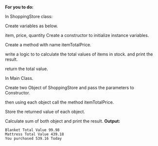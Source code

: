 **For you to do:**

In ShoppingStore class:

Create variables as below.

item,
price,
quantity
Create a constructor to initialize instance variables.

Create a method with name itemTotalPrice.

write a logic to to calculate the total values of items in stock. and print the result.

return the total value.

In Main Class.

Create two Object of ShoppingStore and pass the parameters to Constructor.

then using each object call the method itemTotalPrice.

Store the returned value of each object.

Calculate sum of both object and print the result.
**Output:**

```
Blanket Total Value 99.98
Mattress Total Value 439.18
You purchased 539.16 Today
```